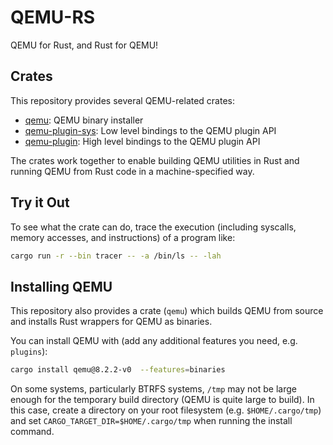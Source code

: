 # QEMU-RS

QEMU for Rust, and Rust for QEMU!

## Crates

This repository provides several QEMU-related crates:

* [qemu](https://github.com/novafacing/qemu-rs/tree/main/qemu): QEMU binary installer
* [qemu-plugin-sys](https://github.com/novafacing/qemu-rs/tree/main/qemu-plugin-sys): Low level bindings to the QEMU plugin API
* [qemu-plugin](https://github.com/novafacing/qemu-rs/tree/main/qemu-plugin): High level bindings to the QEMU plugin API

The crates work together to enable building QEMU utilities in Rust and running QEMU from
Rust code in a machine-specified way.


## Try it Out

To see what the crate can do, trace the execution (including syscalls, memory accesses,
and instructions) of a program like:

```sh
cargo run -r --bin tracer -- -a /bin/ls -- -lah
```

## Installing QEMU

This repository also provides a crate (`qemu`) which builds QEMU from source and
installs Rust wrappers for QEMU as binaries.

You can install QEMU with (add any additional features you need, e.g. `plugins`):

```sh
cargo install qemu@8.2.2-v0  --features=binaries
```

On some systems, particularly BTRFS systems, `/tmp` may not be large enough for the
temporary build directory (QEMU is quite large to build). In this case, create a
directory on your root filesystem (e.g. `$HOME/.cargo/tmp`) and set
`CARGO_TARGET_DIR=$HOME/.cargo/tmp` when running the install command.
